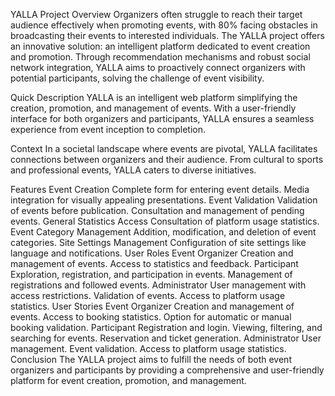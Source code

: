 YALLA Project
Overview
Organizers often struggle to reach their target audience effectively when promoting events, with 80% facing obstacles in broadcasting their events to interested individuals. The YALLA project offers an innovative solution: an intelligent platform dedicated to event creation and promotion. Through recommendation mechanisms and robust social network integration, YALLA aims to proactively connect organizers with potential participants, solving the challenge of event visibility.

Quick Description
YALLA is an intelligent web platform simplifying the creation, promotion, and management of events. With a user-friendly interface for both organizers and participants, YALLA ensures a seamless experience from event inception to completion.

Context
In a societal landscape where events are pivotal, YALLA facilitates connections between organizers and their audience. From cultural to sports and professional events, YALLA caters to diverse initiatives.

Features
Event Creation
Complete form for entering event details.
Media integration for visually appealing presentations.
Event Validation
Validation of events before publication.
Consultation and management of pending events.
General Statistics Access
Consultation of platform usage statistics.
Event Category Management
Addition, modification, and deletion of event categories.
Site Settings Management
Configuration of site settings like language and notifications.
User Roles
Event Organizer
Creation and management of events.
Access to statistics and feedback.
Participant
Exploration, registration, and participation in events.
Management of registrations and followed events.
Administrator
User management with access restrictions.
Validation of events.
Access to platform usage statistics.
User Stories
Event Organizer
Creation and management of events.
Access to booking statistics.
Option for automatic or manual booking validation.
Participant
Registration and login.
Viewing, filtering, and searching for events.
Reservation and ticket generation.
Administrator
User management.
Event validation.
Access to platform usage statistics.
Conclusion
The YALLA project aims to fulfill the needs of both event organizers and participants by providing a comprehensive and user-friendly platform for event creation, promotion, and management.
